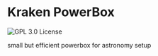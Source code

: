# Kraken PowerBox
![GPL 3.0 License](https://img.shields.io/badge/GitHub-GPL--3.0-informational)

 small but efficient powerbox for astronomy setup
